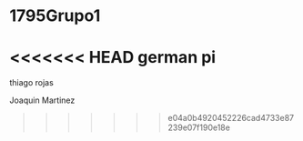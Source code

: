 # 1795Grupo1
<<<<<<< HEAD
german pi
=======
thiago rojas

Joaquin Martinez
>>>>>>> e04a0b4920452226cad4733e87239e07f190e18e
